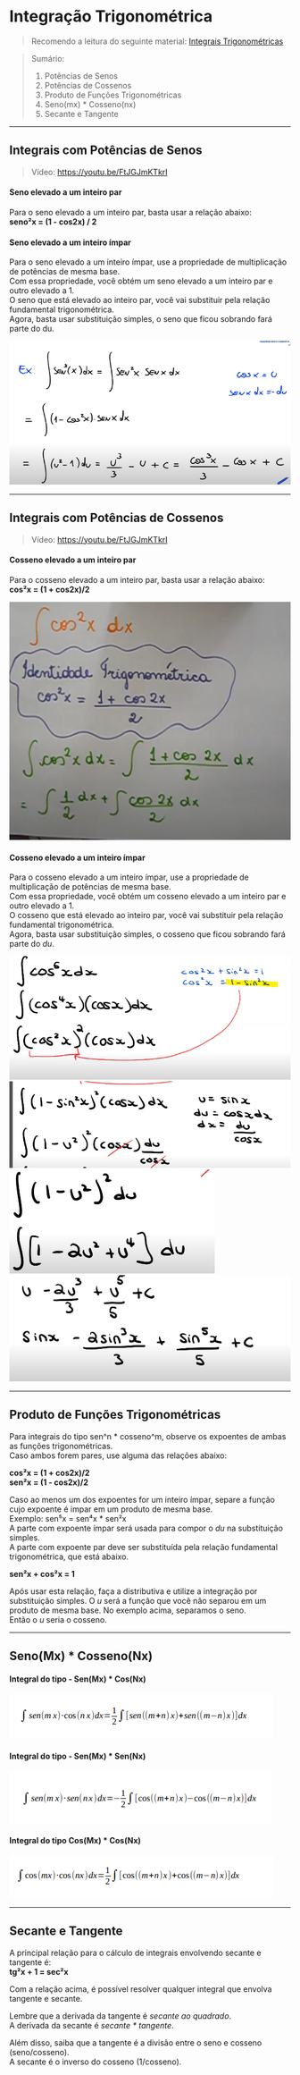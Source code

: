# Integração Trigonométrica

> Recomendo a leitura do seguinte material: [Integrais Trigonométricas](https://github.com/joao-pedro-angelo/AventurasPi/blob/main/integrais/pdfs/integracaoProdutoPotencia.pdf)

> Sumário:
> 1. Potências de Senos
> 2. Potências de Cossenos
> 3. Produto de Funções Trigonométricas
> 4. Seno(mx) * Cosseno(nx)
> 5. Secante e Tangente

---
## Integrais com Potências de Senos

> Vídeo: https://youtu.be/FtJGJmKTkrI

#### Seno elevado a um inteiro par

Para o seno elevado a um inteiro par, basta usar a relação abaixo:<br>
**seno²x = (1 - cos2x) / 2**

#### Seno elevado a um inteiro ímpar

Para o seno elevado a um inteiro ímpar, use a propriedade de multiplicação de potências de mesma base.<br>
Com essa propriedade, você obtém um seno elevado a um inteiro par e outro elevado a 1.<br>
O seno que está elevado ao inteiro par, você vai substituir pela relação fundamental trigonométrica.<br>
Agora, basta usar substituição simples, o seno que ficou sobrando fará parte do du.

![img02](https://github.com/joao-pedro-angelo/AventurasPi/blob/main/imgs/seno02.png)

---
## Integrais com Potências de Cossenos

> Vídeo: https://youtu.be/FtJGJmKTkrI<br>

#### Cosseno elevado a um inteiro par

Para o cosseno elevado a um inteiro par, basta usar a relação abaixo:<br>
**cos²x = (1 + cos2x)/2**

![img01](https://github.com/joao-pedro-angelo/AventurasPi/blob/main/imgs/cosseno01.png)<br>

#### Cosseno elevado a um inteiro ímpar

Para o cosseno elevado a um inteiro ímpar, use a propriedade de multiplicação de potências de mesma base.<br>
Com essa propriedade, você obtém um cosseno elevado a um inteiro par e outro elevado a 1.<br>
O cosseno que está elevado ao inteiro par, você vai substituir pela relação fundamental trigonométrica.<br>
Agora, basta usar substituição simples, o cosseno que ficou sobrando fará parte do *du*.

![img03](https://github.com/joao-pedro-angelo/AventurasPi/blob/main/imgs/cosseno03.png)<br>
![img04](https://github.com/joao-pedro-angelo/AventurasPi/blob/main/imgs/cosseno04.png)<br>
![img05](https://github.com/joao-pedro-angelo/AventurasPi/blob/main/imgs/cosseno05.png)<br>
![img06](https://github.com/joao-pedro-angelo/AventurasPi/blob/main/imgs/cosseno06.png)<br>

---
## Produto de Funções Trigonométricas

Para integrais do tipo sen^n * cosseno^m, observe os expoentes de ambas as funções trigonométricas.<br>
Caso ambos forem pares, use alguma das relações abaixo:

**cos²x = (1 + cos2x)/2**<br>
**sen²x = (1 - cos2x)/2**<br>

Caso ao menos um dos expoentes for um inteiro ímpar, separe a função cujo expoente é impar em um produto de mesma base.<br>
Exemplo: sen⁵x = sen⁴x * sen²x<br>
A parte com expoente ímpar será usada para compor o *du* na substituição simples.<br>
A parte com expoente par deve ser substituída pela relação fundamental trigonométrica, que está abaixo.

**sen²x + cos²x = 1**

Após usar esta relação, faça a distributiva e utilize a integração por substituição simples.
O *u* será a função que você não separou em um produto de mesma base. No exemplo acima, separamos o seno.<br>
Então o *u* seria o cosseno. 

---
## Seno(Mx) * Cosseno(Nx)

#### Integral do tipo - Sen(Mx) * Cos(Nx)

![img01](https://github.com/joao-pedro-angelo/AventurasPi/blob/main/imgs/integralEspecial01.png)

#### Integral do tipo - Sen(Mx) * Sen(Nx)

![img02](https://github.com/joao-pedro-angelo/AventurasPi/blob/main/imgs/integralEspecial02.png)

#### Integral do tipo Cos(Mx) * Cos(Nx)

![img03](https://github.com/joao-pedro-angelo/AventurasPi/blob/main/imgs/integralEspecial03.png)

---
## Secante e Tangente

A principal relação para o cálculo de integrais envolvendo secante e tangente é:<br>
**tg²x + 1 = sec²x**

Com a relação acima, é possível resolver qualquer integral que envolva tangente e secante.

Lembre que a derivada da tangente é *secante ao quadrado*.<br>
A derivada da secante é *secante * tangente*.

Além disso, saiba que a tangente é a divisão entre o seno e cosseno (seno/cosseno).<br>
A secante é o inverso do cosseno (1/cosseno).
